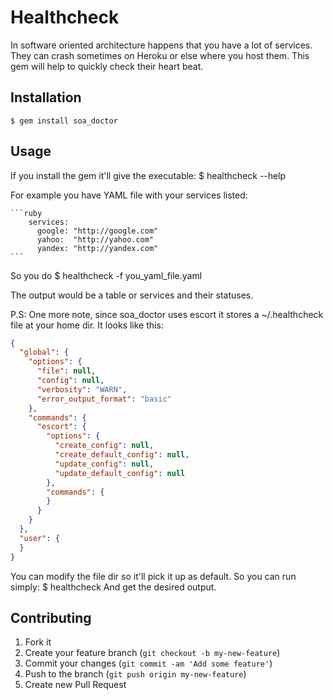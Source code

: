 # Healthcheck

In software oriented architecture happens that you have a lot of services.
They can crash sometimes on Heroku or else where you host them. This gem will help to quickly check their heart beat.

## Installation

    $ gem install soa_doctor

## Usage
If you install the gem it'll give the executable:
    $ healthcheck --help

For example you have YAML file with your services listed:

    ```ruby
        services:
          google: "http://google.com"
          yahoo:  "http://yahoo.com"
          yandex: "http://yandex.com"
    ```

So you do
    $ healthcheck -f you_yaml_file.yaml

The output would be a table or services and their statuses.

P.S: One more note, since soa_doctor uses escort it stores a ~/.healthcheck file at your home dir. It looks like this:

```json
{
  "global": {
    "options": {
      "file": null,
      "config": null,
      "verbosity": "WARN",
      "error_output_format": "basic"
    },
    "commands": {
      "escort": {
        "options": {
          "create_config": null,
          "create_default_config": null,
          "update_config": null,
          "update_default_config": null
        },
        "commands": {
        }
      }
    }
  },
  "user": {
  }
}

```

You can modify the file dir so it'll pick it up as default. So you can run simply:
$ healthcheck
And get the desired output.

## Contributing

1. Fork it
2. Create your feature branch (`git checkout -b my-new-feature`)
3. Commit your changes (`git commit -am 'Add some feature'`)
4. Push to the branch (`git push origin my-new-feature`)
5. Create new Pull Request
